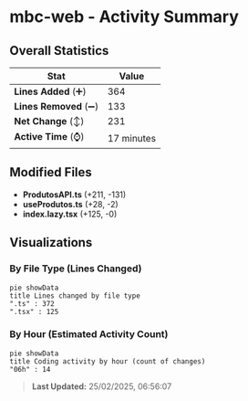 # mbc-web - Activity Summary 

## Overall Statistics

| Stat                   | Value                                                             |
| ---------------------- | ----------------------------------------------------------------- |
| **Lines Added** (➕)   | 364                                          |
| **Lines Removed** (➖) | 133                                        |
| **Net Change** (↕)    | 231                |
| **Active Time** (⌚)   | 17 minutes |


## Modified Files
- **ProdutosAPI.ts** (+211, -131)
- **useProdutos.ts** (+28, -2)
- **index.lazy.tsx** (+125, -0)

## Visualizations

### By File Type (Lines Changed)

```mermaid
pie showData
title Lines changed by file type
".ts" : 372
".tsx" : 125
```

### By Hour (Estimated Activity Count)

```mermaid
pie showData
title Coding activity by hour (count of changes)
"06h" : 14
```


> **Last Updated:** 25/02/2025, 06:56:07
